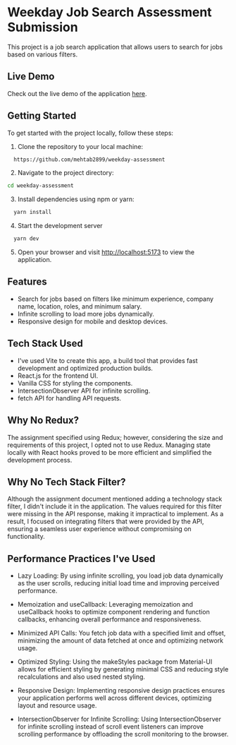 # Weekday Job Search Assessment Submission

This project is a job search application that allows users to search for jobs based on various filters.

## Live Demo

Check out the live demo of the application [here](https://your-live-demo-url.com).

## Getting Started

To get started with the project locally, follow these steps:

1. Clone the repository to your local machine:
```bash
  https://github.com/mehtab2899/weekday-assessment
```

2. Navigate to the project directory:
```bash
cd weekday-assessment
```

3. Install dependencies using npm or yarn:
```bash
  yarn install
```

4. Start the development server
```bash
  yarn dev
```

5. Open your browser and visit [http://localhost:5173](http://localhost:5173) to view the application.


## Features

- Search for jobs based on filters like minimum experience, company name, location, roles, and minimum salary.
- Infinite scrolling to load more jobs dynamically.
- Responsive design for mobile and desktop devices.


## Tech Stack Used
- I've used Vite to create this app, a build tool that provides fast development and optimized production builds.
- React.js for the frontend UI.
- Vanilla CSS for styling the components.
- IntersectionObserver API for infinite scrolling.
- fetch API for handling API requests.

## Why No Redux?
The assignment specified using Redux; however, considering the size and requirements of this project, I opted not to use Redux. Managing state locally with React hooks proved to be more efficient and simplified the development process.

## Why No Tech Stack Filter?
Although the assignment document mentioned adding a technology stack filter, I didn't include it in the application. The values required for this filter were missing in the API response, making it impractical to implement. As a result, I focused on integrating filters that were provided by the API, ensuring a seamless user experience without compromising on functionality.

## Performance Practices I've Used
- Lazy Loading: By using infinite scrolling, you load job data dynamically as the user scrolls, reducing initial load time and improving perceived performance.

- Memoization and useCallback: Leveraging memoization and useCallback hooks to optimize component rendering and function callbacks, enhancing overall performance and responsiveness.

- Minimized API Calls: You fetch job data with a specified limit and offset, minimizing the amount of data fetched at once and optimizing network usage.

- Optimized Styling: Using the makeStyles package from Material-UI allows for efficient styling by generating minimal CSS and reducing style recalculations and also used nested styling.

- Responsive Design: Implementing responsive design practices ensures your application performs well across different devices, optimizing layout and resource usage.

- IntersectionObserver for Infinite Scrolling: Using IntersectionObserver for infinite scrolling instead of scroll event listeners can improve scrolling performance by offloading the scroll monitoring to the browser.